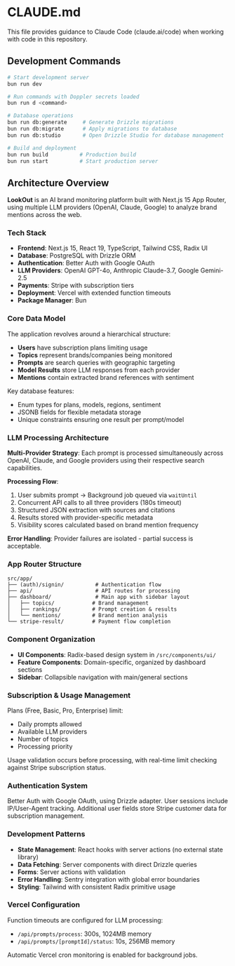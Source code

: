 # CLAUDE.md

This file provides guidance to Claude Code (claude.ai/code) when working with code in this repository.

## Development Commands

```bash
# Start development server
bun run dev

# Run commands with Doppler secrets loaded
bun run d <command>

# Database operations
bun run db:generate     # Generate Drizzle migrations
bun run db:migrate      # Apply migrations to database
bun run db:studio       # Open Drizzle Studio for database management

# Build and deployment
bun run build          # Production build
bun run start          # Start production server
```

## Architecture Overview

**LookOut** is an AI brand monitoring platform built with Next.js 15 App Router, using multiple LLM providers (OpenAI, Claude, Google) to analyze brand mentions across the web.

### Tech Stack
- **Frontend**: Next.js 15, React 19, TypeScript, Tailwind CSS, Radix UI
- **Database**: PostgreSQL with Drizzle ORM
- **Authentication**: Better Auth with Google OAuth
- **LLM Providers**: OpenAI GPT-4o, Anthropic Claude-3.7, Google Gemini-2.5
- **Payments**: Stripe with subscription tiers
- **Deployment**: Vercel with extended function timeouts
- **Package Manager**: Bun

### Core Data Model

The application revolves around a hierarchical structure:
- **Users** have subscription plans limiting usage
- **Topics** represent brands/companies being monitored
- **Prompts** are search queries with geographic targeting
- **Model Results** store LLM responses from each provider
- **Mentions** contain extracted brand references with sentiment

Key database features:
- Enum types for plans, models, regions, sentiment
- JSONB fields for flexible metadata storage
- Unique constraints ensuring one result per prompt/model

### LLM Processing Architecture

**Multi-Provider Strategy**: Each prompt is processed simultaneously across OpenAI, Claude, and Google providers using their respective search capabilities.

**Processing Flow**:
1. User submits prompt → Background job queued via `waitUntil`
2. Concurrent API calls to all three providers (180s timeout)
3. Structured JSON extraction with sources and citations
4. Results stored with provider-specific metadata
5. Visibility scores calculated based on brand mention frequency

**Error Handling**: Provider failures are isolated - partial success is acceptable.

### App Router Structure

```
src/app/
├── (auth)/signin/          # Authentication flow
├── api/                    # API routes for processing
├── dashboard/              # Main app with sidebar layout
│   ├── topics/            # Brand management
│   ├── rankings/          # Prompt creation & results
│   └── mentions/          # Brand mention analysis
└── stripe-result/         # Payment flow completion
```

### Component Organization

- **UI Components**: Radix-based design system in `/src/components/ui/`
- **Feature Components**: Domain-specific, organized by dashboard sections
- **Sidebar**: Collapsible navigation with main/general sections

### Subscription & Usage Management

Plans (Free, Basic, Pro, Enterprise) limit:
- Daily prompts allowed
- Available LLM providers
- Number of topics
- Processing priority

Usage validation occurs before processing, with real-time limit checking against Stripe subscription status.

### Authentication System

Better Auth with Google OAuth, using Drizzle adapter. User sessions include IP/User-Agent tracking. Additional user fields store Stripe customer data for subscription management.

### Development Patterns

- **State Management**: React hooks with server actions (no external state library)
- **Data Fetching**: Server components with direct Drizzle queries
- **Forms**: Server actions with validation
- **Error Handling**: Sentry integration with global error boundaries
- **Styling**: Tailwind with consistent Radix primitive usage

### Vercel Configuration

Function timeouts are configured for LLM processing:
- `/api/prompts/process`: 300s, 1024MB memory
- `/api/prompts/[promptId]/status`: 10s, 256MB memory

Automatic Vercel cron monitoring is enabled for background jobs.